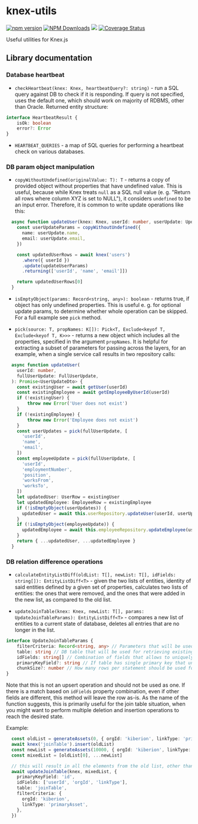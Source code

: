 # knex-utils

[![npm version](http://img.shields.io/npm/v/knex-utils.svg)](https://npmjs.org/package/knex-utils)
[![NPM Downloads](https://img.shields.io/npm/dm/knex-utils.svg)](https://npmjs.org/package/knex-utils)
![](https://github.com/knex/knex-utils/workflows/CI/badge.svg)
[![Coverage Status](https://coveralls.io/repos/knex/knex-utils/badge.svg?branch=master)](https://coveralls.io/r/knex/knex-utils?branch=master)

Useful utilities for Knex.js

## Library documentation

### Database heartbeat

* `checkHeartbeat(knex: Knex, heartbeatQuery?: string)` - run a SQL query against DB to check if it is responding. If query is not specified, uses the default one, which should work on majority of RDBMS, other than Oracle. Returned entity structure:
```ts
interface HeartbeatResult {
    isOk: boolean
    error?: Error
}
```  

* `HEARTBEAT_QUERIES` - a map of SQL queries for performing a heartbeat check on various databases.

### DB param object manipulation

* `copyWithoutUndefined(originalValue: T): T` - returns a copy of provided object without properties that have undefined value. This is useful, because while Knex treats `null` as a SQL null value (e. g. "Return all rows where column XYZ is set to NULL"), it considers `undefined` to be an input error. Therefore, it is common to write update operations like this:

```ts
  async function updateUser(knex: Knex, userId: number, userUpdate: UpdateUserRow): Promise<UserRow> {
    const userUpdateParams = copyWithoutUndefined({
      name: userUpdate.name,
      email: userUpdate.email,
    })

    const updatedUserRows = await knex('users')
      .where({ userId })
      .update(updateUserParams)
      .returning(['userId', 'name', 'email']])

    return updatedUserRows[0]
  }
```

* `isEmptyObject(params: Record<string, any>): boolean` - returns true, if object has only undefined properties. This is useful e. g. for optional update params, to determine whether whole operation can be skipped. For a full example see `pick` method.

* `pick(source: T, propNames: K[]): Pick<T, Exclude<keyof T, Exclude<keyof T, K>>>` - returns a new object which includes all the properties, specified in the argument `propNames`. It is helpful for extracting a subset of parameters for passing across the layers, for an example, when a single service call results in two repository calls:

```ts
  async function updateUser(
    userId: number,
    fullUserUpdate: FullUserUpdate,
  ): Promise<UserUpdateDto> {
    const existingUser = await getUser(userId)
    const existingEmployee = await getEmployeeByUserId(userId)
    if (!existingUser) {
        throw new Error('User does not exist')
    }
    if (!existingEmployee) {
        throw new Error('Employee does not exist')
    }
    const userUpdates = pick(fullUserUpdate, [
      'userId',
      'name',
      'email',
    ])
    const employeeUpdate = pick(fullUserUpdate, [
      'userId',
      'employmentNumber',
      'position',
      'worksFrom',
      'worksTo',
    ])
    let updatedUser: UserRow = existingUser
    let updatedEmployee: EmployeeRow = existingEmployee
    if (!isEmptyObject(userUpdates)) {
      updatedUser = await this.userRepository.updateUser(userId, userUpdates)
    }
    if (!isEmptyObject(employeeUpdate)) {
      updatedEmployee = await this.employeeRepository.updateEmployee(userId, employeeUpdate)
    }
    return { ...updatedUser, ...updatedEmployee }
  }
```

### DB relation difference operations

* `calculateEntityListDiff(oldList: T[], newList: T[], idFields: string[]): EntityListDiff<T>` - given the two lists of entities, identity of said entities defined by a given set of properties, calculates two lists of entities: the ones that were removed, and the ones that were added in the new list, as compared to the old list.

* `updateJoinTable(knex: Knex, newList: T[], params: UpdateJoinTableParams): EntityListDiff<T>` - compares a new list of entities to a current state of database, deletes all entries that are no longer in the list.

```ts
interface UpdateJoinTableParams {
    filterCriteria: Record<string, any> // Parameters that will be used for retrieving the old list. Typically you would be using all or some fields from `idFields` param for the filter query, to ensure you are only updating relationships of a specific parent, although it is not impossible to imagine a scenario when you would like to potentially repopulate the whole table, which would require empty filter criteria.
    table: string // DB table that will be used for retrieving existing data, and deleting removed / inserting added data.
    idFields: string[] // Combination of fields that allows to uniquely identify each entity. For a join table that typically would be a combination of all the foreign key columns, but sometimes it may include additional columns as well (e. g. a columnm, specifying relation type between the linked entities). Note that it probably shouldn't be a synthetic, DB sequence-based primary key, because for new entries that were not yet inserted, you are unlikely to have them.    
    primaryKeyField?: string // If table has single primary key that uniquely identifies each row (typically a synthetic, DB sequence-based one), it can be used for batch deletion of removed entries, dramatically improving performance.
    chunkSize?: number // How many rows per statement should be used for batch insert/delete operations. Default is 100
}
```

Note that this is not an upsert operation and should not be used as one. If there is a match based on `idFields` property combination, even if other fields are different, this method will leave the row as-is. As the name of the function suggests, this is primarily useful for the join table situation, when you might want to perform multiple deletion and insertion operations to reach the desired state.

Example:
```ts
  const oldList = generateAssets(0, { orgId: 'kiberion', linkType: 'primaryAsset' }, 10)
  await knex('joinTable').insert(oldList)
  const newList = generateAssets(10000, { orgId: 'kiberion', linkType: 'primaryAsset' }, 4)
  const mixedList = [oldList[0], ...newList]

  // this will result in all the elements from the old list, other than the first one, to be deleted, and all the elements in the new list to be inserted
  await updateJoinTable(knex, mixedList, {
    primaryKeyField: 'id',
    idFields: ['userId', 'orgId', 'linkType'],
    table: 'joinTable',
    filterCriteria: {
      orgId: 'kiberion',
      linkType: 'primaryAsset',
    },
  })
```
